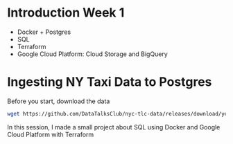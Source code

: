 # Introduction Week 1

- Docker + Postgres
- SQL
- Terraform
- Google Cloud Platform: Cloud Storage and BigQuery


# Ingesting NY Taxi Data to Postgres
Before you start, download the data

```bash
wget https://github.com/DataTalksClub/nyc-tlc-data/releases/download/yellow/yellow_tripdata_2021-01.csv.gz 
```

In this session, I made a small project about SQL using Docker and Google Cloud Platform with Terraform

